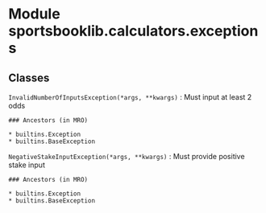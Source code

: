 Module sportsbooklib.calculators.exceptions
===========================================

Classes
-------

`InvalidNumberOfInputsException(*args, **kwargs)`
:   Must input at least 2 odds

    ### Ancestors (in MRO)

    * builtins.Exception
    * builtins.BaseException

`NegativeStakeInputException(*args, **kwargs)`
:   Must provide positive stake input

    ### Ancestors (in MRO)

    * builtins.Exception
    * builtins.BaseException